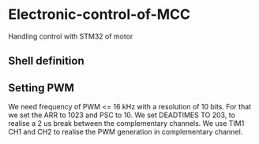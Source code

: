 # Electronic-control-of-MCC
Handling control with STM32 of motor
## Shell definition

## Setting PWM 
We need frequency of PWM <= 16 kHz with a resolution of 10 bits. For that we set the ARR to 1023 and PSC to 10. We set DEADTIMES TO 203, to realise a 2 us break between the complementary channels. We use TIM1 CH1 and CH2 to realise the PWM generation in complementary channel.

